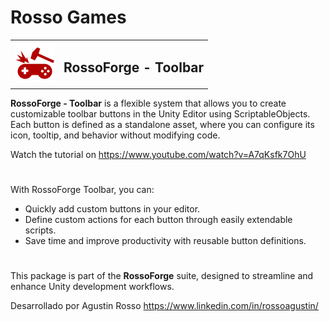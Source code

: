 # Rosso Games

<table>
  <tr>
    <td><img src="https://github.com/rossogames/RossoForge-Toolbar/blob/package-main/logo.png?raw=true" alt="RossoForge" width="64"/></td>
    <td><h2>RossoForge - Toolbar</h2></td>
  </tr>
</table>

**RossoForge - Toolbar** is a flexible system that allows you to create customizable toolbar buttons in the Unity Editor using ScriptableObjects.  
Each button is defined as a standalone asset, where you can configure its icon, tooltip, and behavior without modifying code.

Watch the tutorial on https://www.youtube.com/watch?v=A7qKsfk7OhU
#
With RossoForge Toolbar, you can:

- Quickly add custom buttons in your editor.
- Define custom actions for each button through easily extendable scripts.
- Save time and improve productivity with reusable button definitions.

#
This package is part of the **RossoForge** suite, designed to streamline and enhance Unity development workflows.

Desarrollado por Agustin Rosso
https://www.linkedin.com/in/rossoagustin/
